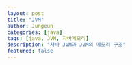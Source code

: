 ```yaml
---
layout: post
title: "JVM"
author: Jungeun
categories: [java]
tags: [java, JVM, 자바메모리]
description: "자바 JVM과 JVM의 메모리 구조"
featured: false
---
```

